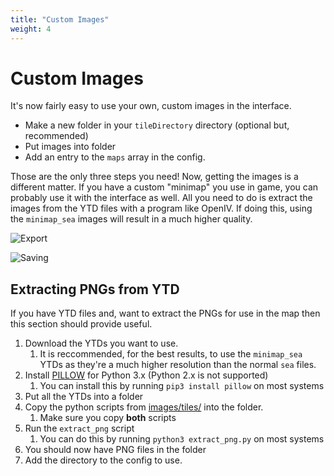 ```yaml
---
title: "Custom Images"
weight: 4
---
```


# Custom Images

It's now fairly easy to use your own, custom images in the interface.

- Make a new folder in your `tileDirectory` directory (optional but, recommended)
- Put images into folder
- Add an entry to the `maps` array in the config.

Those are the only three steps you need!
Now, getting the images is a different matter.
If you have a custom "minimap" you use in game, you can probably use it with the interface as well. 
All you need to do is extract the images from the YTD files with a program like OpenIV.
If doing this, using the `minimap_sea` images will result in a much higher quality.

![Export](/images/7339a06b77d8594c0131883d1.png)

![Saving](/images/8ba2d745e29330e7b388de0ae.png)


## Extracting PNGs from YTD

If you have YTD files and, want to extract the PNGs for use in the map then this section should provide useful.

1. Download the YTDs you want to use.
   1. It is reccommended, for the best results, to use the `minimap_sea` YTDs as they're a much higher resolution than the normal `sea` files.
2. Install [PILLOW](https://pillow.readthedocs.io/en/stable/) for Python 3.x (Python 2.x is not supported)
   1. You can install this by running `pip3 install pillow` on most systems
3. Put all the YTDs into a folder
4. Copy the python scripts from [images/tiles/](https://github.com/TGRHavoc/live_map-interface/tree/master/images/tiles) into the folder.
   1. Make sure you copy **both** scripts
5. Run the `extract_png` script
   1. You can do this by running `python3 extract_png.py` on most systems
6. You should now have PNG files in the folder
7. Add the directory to the config to use.
